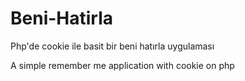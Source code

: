 # Beni-Hatirla
Php'de cookie ile basit bir beni hatırla uygulaması

A simple remember me application with cookie on php
